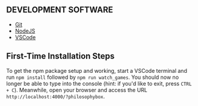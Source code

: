 ## DEVELOPMENT SOFTWARE

* [Git](https://git-scm.com/downloads)
* [NodeJS](https://nodejs.org/en/download/)
* [VSCode](https://code.visualstudio.com/)

## First-Time Installation Steps

To get the npm package setup and working, start a VSCode terminal and run `npm install` followed by `npm run watch_games`. You should now no longer be able to type into the console (hint: if you'd like to exit, press `CTRL + C`). Meanwhile, open your browser and access the URL `http://localhost:4000/?philosophybox`.
